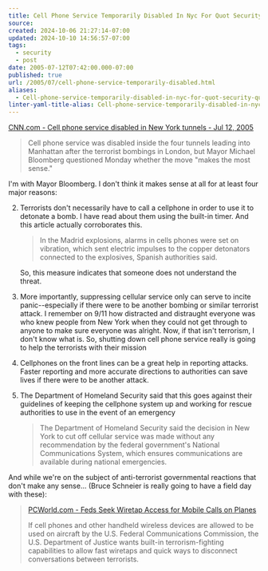 ```yaml
---
title: Cell Phone Service Temporarily Disabled In Nyc For Quot Security Quot-
source: 
created: 2024-10-06 21:27:14-07:00
updated: 2024-10-10 14:56:57-07:00
tags:
  - security
  - post
date: 2005-07-12T07:42:00.000-07:00
published: true
url: /2005/07/cell-phone-service-temporarily-disabled.html
aliases:
  - Cell-phone-service-temporarily-disabled-in-nyc-for-quot-security-quot-
linter-yaml-title-alias: Cell-phone-service-temporarily-disabled-in-nyc-for-quot-security-quot-
---
```



[CNN.com - Cell phone service disabled in New York tunnels - Jul 12, 2005](http://www.cnn.com/2005/US/07/11/tunnels.cell.phones.ap/index.html?section=cnn_topstories "CNN.com - Cell phone service disabled in New York tunnels - Jul 12, 2005")  
  

>   
> Cell phone service was disabled inside the four tunnels leading into Manhattan after the terrorist bombings in London, but Mayor Michael Bloomberg questioned Monday whether the move "makes the most sense."  

  
  
I'm with Mayor Bloomberg. I don't think it makes sense at all for at least four major reasons:  
  

  
2.  Terrorists don't necessarily have to call a cellphone in order to use it to detonate a bomb. I have read about them using the built-in timer. And this article actually corroborates this.
    
    > In the Madrid explosions, alarms in cells phones were set on vibration, which sent electric impulses to the copper detonators connected to the explosives, Spanish authorities said.
    
    So, this measure indicates that someone does not understand the threat.
  
4.  More importantly, suppressing cellular service only can serve to incite panic--especially if there were to be another bombing or similar terrorist attack. I remember on 9/11 how distracted and distraught everyone was who knew people from New York when they could not get through to anyone to make sure everyone was alright. Now, if that isn't terrorism, I don't know what is. So, shutting down cell phone service really is going to help the terrorists with their mission
  
6.  Cellphones on the front lines can be a great help in reporting attacks. Faster reporting and more accurate directions to authorities can save lives if there were to be another attack.
  
8.  The Department of Homeland Security said that this goes against their guidelines of keeping the cellphone system up and working for rescue authorities to use in the event of an emergency
    
    > The Department of Homeland Security said the decision in New York to cut off cellular service was made without any recommendation by the federal government's National Communications System, which ensures communications are available during national emergencies.
    
  

  
  
  
  
And while we're on the subject of anti-terrorist governmental reactions that don't make any sense... (Bruce Schneier is really going to have a field day with these):  
  

>   
> [PCWorld.com - Feds Seek Wiretap Access for Mobile Calls on Planes](http://www.pcworld.com/news/article/0,aid,121807,00.asp "PCWorld.com - Feds Seek Wiretap Access for Mobile Calls on Planes")  
>   
> If cell phones and other handheld wireless devices are allowed to be used on aircraft by the U.S. Federal Communications Commission, the U.S. Department of Justice wants built-in terrorism-fighting capabilities to allow fast wiretaps and quick ways to disconnect conversations between terrorists.